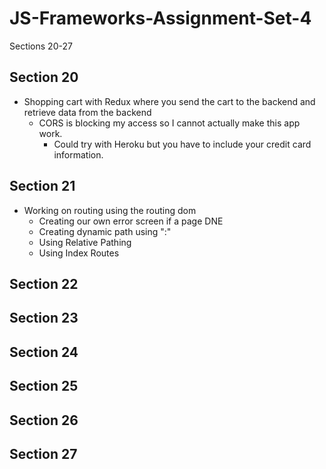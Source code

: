 # JS-Frameworks-Assignment-Set-4

Sections 20-27

## Section 20

- Shopping cart with Redux where you send the cart to the backend and retrieve data from the backend
  - CORS is blocking my access so I cannot actually make this app work.
    - Could try with Heroku but you have to include your credit card information.

## Section 21

- Working on routing using the routing dom
  - Creating our own error screen if a page DNE
  - Creating dynamic path using ":"
  - Using Relative Pathing
  - Using Index Routes

## Section 22

## Section 23

## Section 24

## Section 25

## Section 26

## Section 27
